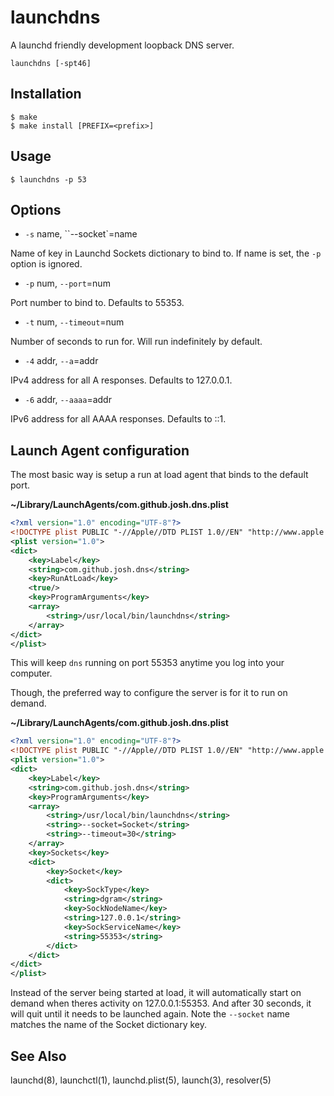 # launchdns

A launchd friendly development loopback DNS server.

```
launchdns [-spt46]
```


## Installation

```
$ make
$ make install [PREFIX=<prefix>]
````


## Usage

```
$ launchdns -p 53
```


## Options

* `-s` name, ``--socket`=name

Name of key in Launchd Sockets dictionary to bind to. If name is set, the `-p` option is ignored.

* `-p` num, `--port`=num

Port number to bind to. Defaults to 55353.

* `-t` num, `--timeout`=num

Number of seconds to run for. Will run indefinitely by default.

* `-4` addr, `--a`=addr

IPv4 address for all A responses. Defaults to 127.0.0.1.

* `-6` addr, `--aaaa`=addr

IPv6 address for all AAAA responses. Defaults to ::1.


## Launch Agent configuration

The most basic way is setup a run at load agent that binds to the default port.

**~/Library/LaunchAgents/com.github.josh.dns.plist**

``` xml
<?xml version="1.0" encoding="UTF-8"?>
<!DOCTYPE plist PUBLIC "-//Apple//DTD PLIST 1.0//EN" "http://www.apple.com/DTDs/PropertyList-1.0.dtd">
<plist version="1.0">
<dict>
	<key>Label</key>
	<string>com.github.josh.dns</string>
	<key>RunAtLoad</key>
	<true/>
	<key>ProgramArguments</key>
	<array>
		<string>/usr/local/bin/launchdns</string>
	</array>
</dict>
</plist>
```

This will keep `dns` running on port 55353 anytime you log into your computer.

Though, the preferred way to configure the server is for it to run on demand.

**~/Library/LaunchAgents/com.github.josh.dns.plist**

``` xml
<?xml version="1.0" encoding="UTF-8"?>
<!DOCTYPE plist PUBLIC "-//Apple//DTD PLIST 1.0//EN" "http://www.apple.com/DTDs/PropertyList-1.0.dtd">
<plist version="1.0">
<dict>
	<key>Label</key>
	<string>com.github.josh.dns</string>
	<key>ProgramArguments</key>
	<array>
		<string>/usr/local/bin/launchdns</string>
		<string>--socket=Socket</string>
		<string>--timeout=30</string>
	</array>
	<key>Sockets</key>
	<dict>
		<key>Socket</key>
		<dict>
			<key>SockType</key>
			<string>dgram</string>
			<key>SockNodeName</key>
			<string>127.0.0.1</string>
			<key>SockServiceName</key>
			<string>55353</string>
		</dict>
	</dict>
</dict>
</plist>
```

Instead of the server being started at load, it will automatically start on demand when theres activity on 127.0.0.1:55353. And after 30 seconds, it will quit until it needs to be launched again. Note the `--socket` name matches the name of the Socket dictionary key.


## See Also

launchd(8), launchctl(1), launchd.plist(5), launch(3), resolver(5)
